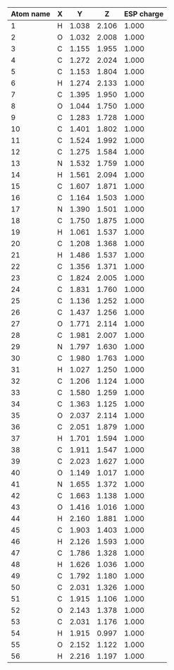 | Atom name | X | Y | Z | ESP charge |
| --------- | - | - | - | ---------- |
| 1  | H  |  1.038   |    2.106   |    1.000   |      0.4565 |
| 2  | O  |  1.032   |    2.008   |    1.000   |     -0.5393 |
| 3  | C  |  1.155   |    1.955   |    1.000   |      0.1850 | 
| 4  | C  |  1.272   |    2.024   |    1.000   |     -0.3765 |  
| 5  | C  |  1.153   |    1.804   |    1.000   |      0.6395 |  
| 6  | H  |  1.274   |    2.133   |    1.000   |      0.1998 |  
| 7  | C  |  1.395   |    1.950   |    1.000   |      0.0039 |  
| 8  | O  |  1.044   |    1.750   |    1.000   |     -0.4366 |  
| 9  | C  |  1.283   |    1.728   |    1.000   |     -0.4581 |  
| 10 | C  |  1.401   |    1.802   |    1.000   |      0.3803 |  
| 11 | C  |  1.524   |    1.992   |    1.000   |     -0.3127 |  
| 12 | C  |  1.275   |    1.584   |    1.000   |      0.3062 |  
| 13 | N  |  1.532   |    1.759   |    1.000   |     -0.4970 |  
| 14 | H  |  1.561   |    2.094   |    1.000   |      0.2382 |  
| 15 | C  |  1.607   |    1.871   |    1.000   |      0.4547 |  
| 16 | C  |  1.164   |    1.503   |    1.000   |     -0.4309 |  
| 17 | N  |  1.390   |    1.501   |    1.000   |     -0.0519 |  
| 18 | C  |  1.750   |    1.875   |    1.000   |     -0.3805 |  
| 19 | H  |  1.061   |    1.537   |    1.000   |      0.2509 |  
| 20 | C  |  1.208   |    1.368   |    1.000   |      0.1862 |  
| 21 | H  |  1.486   |    1.537   |    1.000   |      0.1676 |  
| 22 | C  |  1.356   |    1.371   |    1.000   |      0.1101 |  
| 23 | C  |  1.824   |    2.005   |    1.000   |      0.4885 |  
| 24 | C  |  1.831   |    1.760   |    1.000   |      0.1157 |  
| 25 | C  |  1.136   |    1.252   |    1.000   |     -0.3597 |  
| 26 | C  |  1.437   |    1.256   |    1.000   |     -0.3973 |  
| 27 | O  |  1.771   |    2.114   |    1.000   |     -0.4552 |  
| 28 | C  |  1.981   |    2.007   |    1.000   |      0.4706 |  
| 29 | N  |  1.797   |    1.630   |    1.000   |     -0.0675 |  
| 30 | C  |  1.980   |    1.763   |    1.000   |      0.1537 |  
| 31 | H  |  1.027   |    1.250   |    1.000   |      0.2060 |  
| 32 | C  |  1.206   |    1.124   |    1.000   |      0.4728 |  
| 33 | C  |  1.580   |    1.259   |    1.000   |      0.4855 |   
| 34 | C  |  1.363   |    1.125   |    1.000   |      0.4848 |  
| 35 | O  |  2.037   |    2.114   |    1.000   |     -0.4196 |  
| 36 | C  |  2.051   |    1.879   |    1.000   |     -0.3563 |  
| 37 | H  |  1.701   |    1.594   |    1.000   |      0.1677 |  
| 38 | C  |  1.911   |    1.547   |    1.000   |      0.3030 |  
| 39 | C  |  2.023   |    1.627   |    1.000   |     -0.4031 |  
| 40 | O  |  1.149   |    1.017   |    1.000   |     -0.4170 |  
| 41 | N  |  1.655   |    1.372   |    1.000   |     -0.5309 |  
| 42 | C  |  1.663   |    1.138   |    1.000   |     -0.2790 |  
| 43 | O  |  1.416   |    1.016   |    1.000   |     -0.4452 |  
| 44 | H  |  2.160   |    1.881   |    1.000   |      0.2027 |  
| 45 | C  |  1.903   |    1.403   |    1.000   |     -0.4507 | 
| 46 | H  |  2.126   |    1.593   |    1.000   |      0.2451 |  
| 47 | C  |  1.786   |    1.328   |    1.000   |      0.4442 |  
| 48 | H  |  1.626   |    1.036   |    1.000   |      0.2232 |  
| 49 | C  |  1.792   |    1.180   |    1.000   |     -0.0971 |  
| 50 | C  |  2.031   |    1.326   |    1.000   |      0.5794 |  
| 51 | C  |  1.915   |    1.106   |    1.000   |     -0.2841 |  
| 52 | O  |  2.143   |    1.378   |    1.000   |     -0.4878 |  
| 53 | C  |  2.031   |    1.176   |    1.000   |      0.1747 |  
| 54 | H  |  1.915   |    0.997   |    1.000   |      0.2227 | 
| 55 | O  |  2.152   |    1.122   |    1.000   |     -0.4981 |  
| 56 | H  |  2.216   |    1.197   |    1.000   |      0.4129 |  
